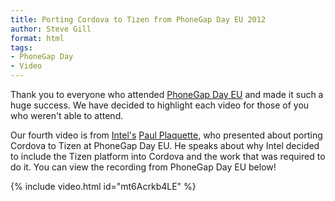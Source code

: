 ```yaml
---
title: Porting Cordova to Tizen from PhoneGap Day EU 2012
author: Steve Gill
format: html
tags:
- PhoneGap Day
- Video
---
```


Thank you to everyone who attended [PhoneGap Day EU](http://pgday.phonegap.com/eu2012/) and made it such a huge success. We have decided to highlight each video for those of you who weren't able to attend.

Our fourth video is from [Intel's](http://www.intel.com/) [Paul Plaquette](https://github.com/pplaquette), who presented about porting Cordova to Tizen at PhoneGap Day EU. He speaks about why Intel decided to include the Tizen platform into Cordova and the work that was required to do it. You can view the recording from PhoneGap Day EU below!

{% include video.html id="mt6Acrkb4LE" %}
